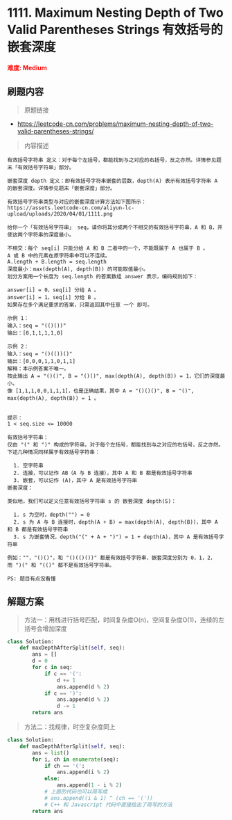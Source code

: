 # 1111. Maximum Nesting Depth of Two Valid Parentheses Strings 有效括号的嵌套深度

**<font color=red>难度: Medium</font>**

## 刷题内容

> 原题链接

* https://leetcode-cn.com/problems/maximum-nesting-depth-of-two-valid-parentheses-strings/

> 内容描述



```
有效括号字符串 定义：对于每个左括号，都能找到与之对应的右括号，反之亦然。详情参见题末「有效括号字符串」部分。

嵌套深度 depth 定义：即有效括号字符串嵌套的层数，depth(A) 表示有效括号字符串 A 的嵌套深度。详情参见题末「嵌套深度」部分。

有效括号字符串类型与对应的嵌套深度计算方法如下图所示：
https://assets.leetcode-cn.com/aliyun-lc-upload/uploads/2020/04/01/1111.png

给你一个「有效括号字符串」 seq，请你将其分成两个不相交的有效括号字符串，A 和 B，并使这两个字符串的深度最小。

不相交：每个 seq[i] 只能分给 A 和 B 二者中的一个，不能既属于 A 也属于 B 。
A 或 B 中的元素在原字符串中可以不连续。
A.length + B.length = seq.length
深度最小：max(depth(A), depth(B)) 的可能取值最小。 
划分方案用一个长度为 seq.length 的答案数组 answer 表示，编码规则如下：

answer[i] = 0，seq[i] 分给 A 。
answer[i] = 1，seq[i] 分给 B 。
如果存在多个满足要求的答案，只需返回其中任意 一个 即可。

示例 1：
输入：seq = "(()())"
输出：[0,1,1,1,1,0]

示例 2：
输入：seq = "()(())()"
输出：[0,0,0,1,1,0,1,1]
解释：本示例答案不唯一。
按此输出 A = "()()", B = "()()", max(depth(A), depth(B)) = 1，它们的深度最小。
像 [1,1,1,0,0,1,1,1]，也是正确结果，其中 A = "()()()", B = "()", max(depth(A), depth(B)) = 1 。 
 

提示：
1 < seq.size <= 10000

有效括号字符串：
仅由 "(" 和 ")" 构成的字符串，对于每个左括号，都能找到与之对应的右括号，反之亦然。
下述几种情况同样属于有效括号字符串：

  1. 空字符串
  2. 连接，可以记作 AB（A 与 B 连接），其中 A 和 B 都是有效括号字符串
  3. 嵌套，可以记作 (A)，其中 A 是有效括号字符串
嵌套深度：

类似地，我们可以定义任意有效括号字符串 s 的 嵌套深度 depth(S)：

  1. s 为空时，depth("") = 0
  2. s 为 A 与 B 连接时，depth(A + B) = max(depth(A), depth(B))，其中 A 和 B 都是有效括号字符串
  3. s 为嵌套情况，depth("(" + A + ")") = 1 + depth(A)，其中 A 是有效括号字符串

例如：""，"()()"，和 "()(()())" 都是有效括号字符串，嵌套深度分别为 0，1，2，而 ")(" 和 "(()" 都不是有效括号字符串。

PS: 题目有点没看懂
```

## 解题方案

> 方法一：用栈进行括号匹配，时间复杂度O(n)，空间复杂度O(1)，连续的左括号会增加深度

```python
class Solution:
    def maxDepthAfterSplit(self, seq):
        ans = []
        d = 0
        for c in seq:
            if c == '(':
                d += 1
                ans.append(d % 2)
            if c == ')':
                ans.append(d % 2)
                d -= 1
        return ans
```



> 方法二：找规律，时空复杂度同上
>

```python
class Solution:
    def maxDepthAfterSplit(self, seq):
        ans = list()
        for i, ch in enumerate(seq):
            if ch == '(':
                ans.append(i % 2)
            else:
                ans.append(1 - i % 2)
            # 上面的代码也可以简写成
            # ans.append((i & 1) ^ (ch == '('))
            # C++ 和 Javascript 代码中直接给出了简写的方法
        return ans
```
